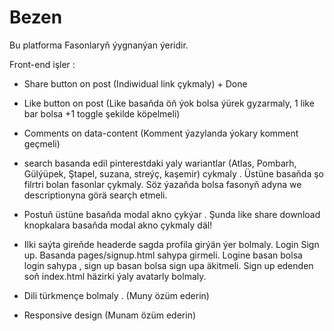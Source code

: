 # Bezen
Bu platforma Fasonlaryň ýygnanýan ýeridir.

Front-end işler : 

- Share button on post (Indiwidual link çykmaly)  + Done
- Like button on post (Like basaňda öň ýok bolsa ýürek gyzarmaly, 1 like bar bolsa +1 toggle şekilde köpelmeli)
- Comments on data-content (Komment ýazylanda ýokary komment geçmeli)
- search basanda edil pinterestdaki yaly wariantlar (Atlas, Pombarh, Gülýüpek, Ştapel, suzana, streýç, kaşemir) cykmaly . Üstüne basaňda şo filrtri bolan fasonlar çykmaly. Söz ýazaňda bolsa fasonyň adyna we descriptionyna görä searçh etmeli.
- Postuň üstüne basaňda modal akno çykýar . Şunda like share download knopkalara basaňda modal akno çykmaly däl!
- Ilki saýta gireňde headerde sagda profila girýän ýer bolmaly. Login Sign up. Basanda  pages/signup.html sahypa girmeli. Logine basan bolsa login sahypa , sign up basan bolsa sign upa äkitmeli. Sign up edenden soň index.html häzirki ýaly avatarly bolmaly.  

- Dili türkmençe bolmaly . (Muny özüm ederin)
- Responsive design (Munam özüm ederin)

